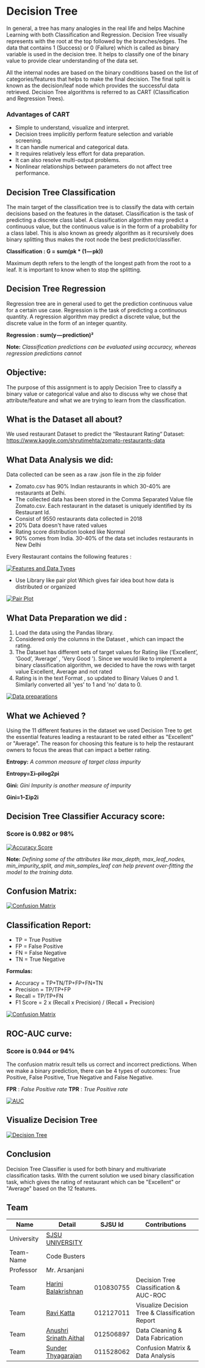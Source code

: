 # Decision Tree

In general, a tree has many analogies in the real life and helps Machine Learning with both Classification and Regression. Decision Tree visually represents with the root at the top followed by the branches/edges. The data that contains 1 (Success) or 0 (Failure) which is called as binary variable is used in the decision tree. It helps to classify one of the binary value to provide clear understanding of the data set.

All the internal nodes are based on the binary conditions based on the list of categories/features that helps to make the final decision. The final split is known as the decision/leaf node which provides the successful data retrieved. Decision Tree algorithms is referred to as CART (Classification and Regression Trees).


### Advantages of CART

- Simple to understand, visualize and interpret.
- Decision trees implicitly perform feature selection and variable screening.
- It can handle numerical and categorical data.
- It requires relatively less effort for data preparation.
- It can also resolve multi-output problems.
- Nonlinear relationships between parameters do not affect tree performance.


## Decision Tree Classification

The main target of the classification tree is to classify the data with certain decisions based on the features in the dataset. Classification is the task of predicting a discrete class label. A classification algorithm may predict a continuous value, but the continuous value is in the form of a probability for a class label. This is also known as greedy algorithm as it recursively does binary splitting thus makes the root node the best predictor/classifier.

**Classification : G = sum(pk * (1 — pk))**

Maximum depth refers to the length of the longest path from the root to a leaf. It is important to know when to stop the splitting.


## Decision Tree Regression

Regression tree are in general used to get the prediction continuous value for a certain use case.
Regression is the task of predicting a continuous quantity. A regression algorithm may predict a discrete value, but the discrete value in the form of an integer quantity.

**Regression : sum(y — prediction)²**

**Note:**
*Classification predictions can be evaluated using accuracy, whereas regression predictions cannot*


## Objective:
The purpose of this assignment is to apply Decision Tree to classify a binary value or categorical value and also to discuss why we chose that attribute/feature and what we are trying to learn from the classification.

## What is the Dataset all about?
We used restaurant Dataset to predict the “Restaurant Rating“
Dataset: https://www.kaggle.com/shrutimehta/zomato-restaurants-data


## What Data Analysis we did:

Data collected can be seen as a raw .json file in the zip folder
- Zomato.csv has 90% Indian restaurants in which 30-40% are restaurants at Delhi.
- The collected data has been stored in the Comma Separated Value file Zomato.csv. Each restaurant in the dataset is uniquely identified by its Restaurant Id.
- Consist of 9550 restaurants data collected in 2018
- 20% Data doesn't have rated values
- Rating score distribution looked like Normal
- 90% comes from India. 30-40% of the data set includes restaurants in New Delhi

Every Restaurant contains the following features :

[![Features and Data Types](https://i.imgur.com/7EiLFsU.png)](https://i.imgur.com/7EiLFsU.png)

- Use Library like pair plot Which gives fair idea bout how data is distributed or organized

[![Pair Plot](https://i.imgur.com/9RHPHon.png)](https://i.imgur.com/9RHPHon.png)

## What Data Preparation we did :

1) Load the data using the Pandas library.
2) Considered only the  columns in the Dataset , which can impact the rating.
3) The Dataset has different sets of  target values for Rating like (‘Excellent’, ‘Good’, ‘Average’ , 'Very Good ').
    Since we would like to implement a binary classification algorithm, we decided to have the rows with target value Excellent, Average and not rated
4) Rating is in the text Format , so updated to Binary Values 0 and 1. Similarly converted all 'yes' to 1 and 'no' data to 0.

[![Data preparations](https://i.imgur.com/tBU2t90.png)](https://i.imgur.com/tBU2t90.png)


## What we  Achieved ?
Using the 11 different features in the dataset we used Decision Tree to get the essential features leading a restaurant to be rated either as "Excellent" or "Average". The reason for choosing this feature is to help the restaurant owners to focus the  areas that can impact a  better rating.

**Entropy:** *A common measure of target class impurity*

**Entropy=Σi–pilog2pi**

**Gini:** *Gini Impurity is another measure of impurity*

**Gini=1–Σip2i**

## Decision Tree Classifier Accuracy score:
### Score is 0.982  or 98%

[![Accuracy Score](https://i.imgur.com/irEcmbq.png)](https://i.imgur.com/irEcmbq.png)

**Note:** *Defining some of the attributes like max_depth, max_leaf_nodes, min_impurity_split, and min_samples_leaf can help prevent over-fitting the model to the training data.*

## Confusion Matrix:


[![Confusion Matrix](https://i.imgur.com/buSool3.png)](https://i.imgur.com/buSool3.png)


## Classification Report:


- TP = True Positive
- FP = False Positive
- FN = False Negative
- TN = True Negative

**Formulas:**
- Accuracy = TP+TN/TP+FP+FN+TN
- Precision = TP/TP+FP
- Recall = TP/TP+FN
- F1 Score = 2 x (Recall x Precision) / (Recall + Precision)


[![Confusion Matrix](https://i.imgur.com/GI8pC6k.png)](https://i.imgur.com/GI8pC6k.png)


## ROC-AUC curve:
### Score is 0.944  or 94%

The confusion matrix  result tells us correct and incorrect predictions. When we make a binary prediction, there can be 4 types of outcomes:
True Positive, False Positive, True Negative and False Negative.

**FPR** : *False Positive rate*
**TPR** : *True Positive rate*

[![AUC](https://i.imgur.com/wcWpNfU.png)](https://i.imgur.com/wcWpNfU.png)

## Visualize Decision Tree


[![Decision Tree](https://i.imgur.com/vWYqGON.png)](https://i.imgur.com/vWYqGON.png)

## Conclusion
 Decision Tree Classifier is used for both binary and multivariate classification tasks. With the current solution we used  binary classification task, which gives the rating of restaurant which can be "Excellent" or "Average" based on the 12 features.


## Team

|Name | Detail|SJSU Id | Contributions
|---|---|---|---|
| University | [SJSU UNIVERSITY]( http://www.sjsu.edu/) |
| Team-Name | Code Busters|
|Professor| Mr. Arsanjani|
|Team | [Harini Balakrishnan](https://www.linkedin.com/in/harini-balakrishnan/) | 010830755 | Decision Tree Classification & AUC-ROC
|Team | [Ravi Katta](https://www.linkedin.com/in/ravi-shanker-katta/)  | 012127011 | Visualize Decision Tree & Classification Report
|Team | [Anushri Srinath Aithal](https://www.linkedin.com/in/anushri-aithal/) | 012506897 | Data Cleaning & Data Fabrication
|Team | [Sunder Thyagarajan](https://www.linkedin.com/in/sunderthyagarajan/) | 011528062 | Confusion Matrix & Data Analysis
